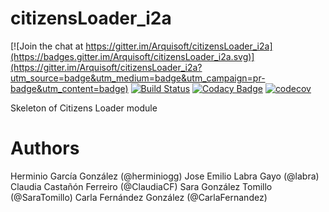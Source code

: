 # citizensLoader_i2a

[![Join the chat at https://gitter.im/Arquisoft/citizensLoader_i2a](https://badges.gitter.im/Arquisoft/citizensLoader_i2a.svg)](https://gitter.im/Arquisoft/citizensLoader_i2a?utm_source=badge&utm_medium=badge&utm_campaign=pr-badge&utm_content=badge)
[![Build Status](https://travis-ci.org/Arquisoft/citizensLoader_i2a.svg?branch=master)](https://travis-ci.org/Arquisoft/citizensLoader_i2a)
[![Codacy Badge](https://api.codacy.com/project/badge/Grade/e680327c40a44a6b8378a8171066e341)](https://www.codacy.com/app/jelabra/citizensLoader_i2a?utm_source=github.com&utm_medium=referral&utm_content=Arquisoft/citizensLoader_i2a&utm_campaign=badger)
[![codecov](https://codecov.io/gh/Arquisoft/citizensLoader_i2a/branch/master/graph/badge.svg)](https://codecov.io/gh/Arquisoft/citizensLoader_i2a)

Skeleton of Citizens Loader module

# Authors

Herminio García González (@herminiogg)
Jose Emilio Labra Gayo (@labra)
Claudia Castañón Ferreiro (@ClaudiaCF)
Sara González Tomillo (@SaraTomillo)
Carla Fernández González (@CarlaFernandez)
